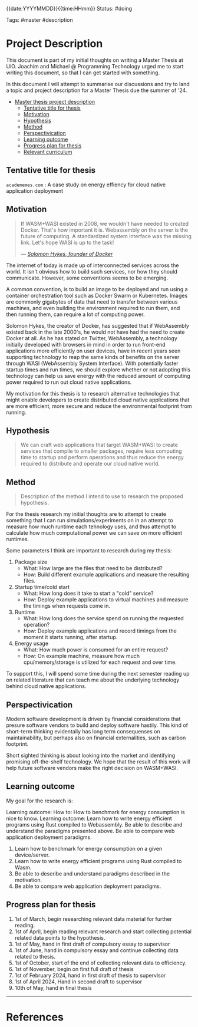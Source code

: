 {{date:YYYYMMDD}}{{time:HHmm}}
Status: #doing

Tags: #master #description

# Project Description

This document is part of my initial thoughts on writing a Master Thesis at UiO.
Joachim and Michael @ Programming Technology urged me to start writing this
document, so that I can get started with something.

In this document I will attempt to summarise our discussions and try to land a
topic and project description for a Master Thesis due the summer of '24.

<!--toc:start-->

- [Master thesis project description](#master-thesis-project-description)
  - [Tentative title for thesis](#tentative-title-for-thesis)
  - [Motivation](#motivation)
  - [Hypothesis](#hypothesis)
  - [Method](#method)
  - [Perspectivication](#perspectivication)
  - [Learning outcome](#learning-outcome)
  - [Progress plan for thesis](#progress-plan-for-thesis)
  - [Relevant curriculum](#relevant-curriculum)

<!--toc:end-->

## Tentative title for thesis

`academemes.com` : A case study on energy effiency for cloud native application
deployment

## Motivation

> If WASM+WASI existed in 2008, we wouldn't have needed to created Docker.
> That's how important it is. Webassembly on the server is the future of
> computing. A standardized system interface was the missing link. Let's hope
> WASI is up to the task!
>
> &mdash;
> [_Solomon Hykes, founder of Docker_](https://twitter.com/solomonstre/status/1111004913222324225?lang=en)

<!-- What is the general topic. -->

The internet of today is made up of interconnected services across the world. It
isn't obvious how to build such services, nor how they should communicate.
However, some conventions seems to be emerging.

A common convention, is to build an image to be deployed and run using a
container orchestration tool such as Docker Swarm or Kubernetes. Images are
commonly gigabytes of data that need to transfer between various machines, and
even building the environment required to run them, and then running them, can require a lot of
computing power.

<!-- The paradigm that Solomon Hykes suggests -->

Solomon Hykes, the creator of Docker, has suggested that if WebAssembly existed back in the late 2000's, he would not have had the need to create Docker at all. As he has stated on Twitter, WebAssembly, a technology initially developed with browsers in mind in order to run front-end applications more efficiently on user devices, have in recent years seen supporting technology to reap the same kinds of benefits on the server through WASI (WebAssembly System Interface). With potentially faster startup times and run times, we should explore whether or not adopting this technology can help us save energy with the reduced amount of computing power required to run out cloud native applications.

My motivation for this thesis is to research alternative technologies that might
enable developers to create distributed cloud native applications that are more
efficient, more secure and reduce the environmental footprint from running.

## Hypothesis

> We can craft web applications that target WASM+WASI to create services that
> compile to smaller packages, require less computing time to startup and
> perform operations and thus reduce the energy required to distribute and
> operate our cloud native world.

## Method

> Description of the method I intend to use to research the proposed hypothesis.

For the thesis research my initial thoughts are to attempt to create something
that I can run simulations/experiments on in an attempt to measure how much
runtime each tehnology uses, and thus attempt to calculate how much
computational power we can save on more efficient runtimes.

Some parameters I think are important to research during my thesis:

1. Package size
   - What: How large are the files that need to be distributed?
   - How: Build different example applications and measure the resulting files.
2. Startup time/cold start
   - What: How long does it take to start a "cold" service?
   - How: Deploy example applications to virtual machines and measure the
     timings when requests come in.
3. Runtime
   - What: How long does the service spend on running the requested operation?
   - How: Deploy example applications and record timings from the moment it
     starts running, after startup.
4. Energy usage
   - What: How much power is consumed for an entire request?
   - How: On example machine, measure how much cpu/memory/storage is utilized
     for each request and over time.

To support this, I will spend some time during the next semester reading up on
related literature that can teach me about the underlying technology behind
cloud native applications.

## Perspectivication

Modern software development is driven by financial considerations that presure
software vendors to build and deploy software hastily. This kind of short-term
thinking evidentally has long term consequenses on maintainability, but perhaps
also on financial externalities, such as carbon footprint.

Short sighted thinking is about looking into the market and identifying
promising off-the-shelf technology. We hope that the result of this work will
help future software vendors make the right decision on WASM+WASI.

## Learning outcome

<!-- Goal in hand-in: My goal for the research is to be able to analyse the design space for crafting
cloud native applications with respect to energy efficiency. -->

<!-- In general, my learning outcomes should be something testable -->

My goal for the research is:

Learning outcome: How to: How to benchmark for
energy consumption is nice to know.
Learning outcome: Learn how to write energy
efficient programs using Rust compiled to Webassembly.
Be able to describe and understand the paradigms presented above.
Be able to compare web application deployment paradigms.

1. Learn how to benchmark for energy consumption on a given device/server.
2. Learn how to write energy efficient programs using Rust compiled to Wasm.
3. Be able to describe and understand paradigms described in the motivation.
4. Be able to compare web application deployment paradigms.




## Progress plan for thesis

1. 1st of March, begin researching relevant data material for further reading.
2. 1st of April, begin reading relevant research and start collecting potential
   related data points to the hypothesis.
3. 1st of May, hand in first draft of compulsory essay to supervisor
4. 1st of June, hand in compulsory essay and continue collecting data related to
   thesis.
5. 1st of October, start of the end of collecting relevant data to efficiency.
6. 1st of November, begin on first full draft of thesis
7. 1st of February 2024, hand in first draft of thesis to supervisor
8. 1st of April 2024, Hand in second draft to supervisor
9. 10th of May, hand in final thesis


---
# References